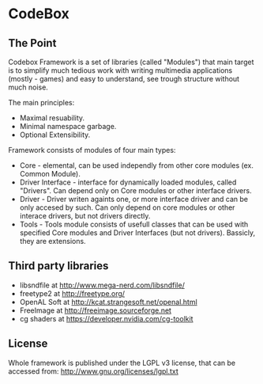 CodeBox
=======

The Point
-------
Codebox Framework is a set of libraries (called "Modules") that main target is to simplify much tedious work with writing multimedia applications (mostly - games) and easy to understand, see trough structure without much noise.

The main principles:
- Maximal resuability.
- Minimal namespace garbage.
- Optional Extensibility.

Framework consists of modules of four main types:
- Core - elemental, can be used independly from other core modules (ex. Common Module).
- Driver Interface - interface for dynamically loaded modules, called "Drivers". Can depend only on Core modules or other interface drivers.
- Driver - Driver writen againts one, or more interface driver and can be only accesed by such. Can only depend on core modules or other interace drivers, but not drivers directly.
- Tools - Tools module consists of usefull classes that can be used with specified Core modules and Driver Interfaces (but not drivers). Bassicly, they are extensions.

Third party libraries
-------
- libsndfile at http://www.mega-nerd.com/libsndfile/
- freetype2 at http://freetype.org/
- OpenAL Soft at http://kcat.strangesoft.net/openal.html
- FreeImage at http://freeimage.sourceforge.net
- cg shaders at https://developer.nvidia.com/cg-toolkit

License
-------
Whole framework is published under the LGPL v3 license, that can be accessed from: http://www.gnu.org/licenses/lgpl.txt

